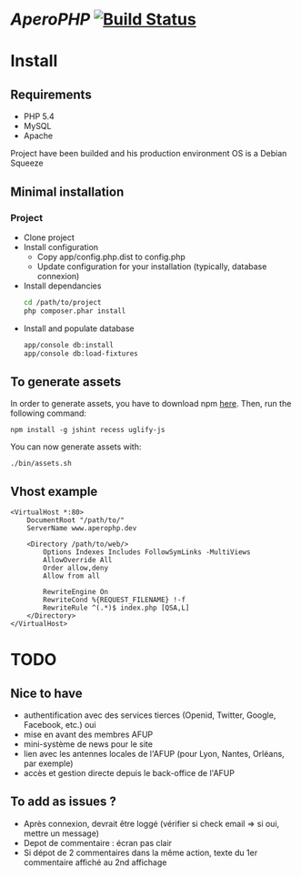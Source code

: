 # *AperoPHP* [![Build Status](https://secure.travis-ci.org/afup/aperophp.png?branch=master)](http://travis-ci.org/afup/aperophp)

# Install

## Requirements

* PHP 5.4
* MySQL
* Apache

Project have been builded and his production environment OS is a Debian Squeeze

## Minimal installation

### Project

* Clone project
* Install configuration
  * Copy app/config.php.dist to config.php
  * Update configuration for your installation (typically, database connexion)
* Install dependancies
    ```bash
    cd /path/to/project
    php composer.phar install
    ```
* Install and populate database
    ```bash
    app/console db:install
    app/console db:load-fixtures
    ```

## To generate assets

In order to generate assets, you have to download npm [here](http://npmjs.org/ "npm official website").
Then, run the following command:

    npm install -g jshint recess uglify-js

You can now generate assets with:

    ./bin/assets.sh

## Vhost example

    <VirtualHost *:80>
        DocumentRoot "/path/to/"
        ServerName www.aperophp.dev

        <Directory /path/to/web/>
            Options Indexes Includes FollowSymLinks -MultiViews
            AllowOverride All
            Order allow,deny
            Allow from all
 
            RewriteEngine On
            RewriteCond %{REQUEST_FILENAME} !-f
            RewriteRule ^(.*)$ index.php [QSA,L]    
        </Directory>
    </VirtualHost>

# TODO

## Nice to have

* authentification avec des services tierces (Openid, Twitter, Google, Facebook, etc.) oui 
* mise en avant des membres AFUP
* mini-système de news pour le site
* lien avec les antennes locales de l'AFUP (pour Lyon, Nantes, Orléans, par exemple)
* accès et gestion directe depuis le back-office de l'AFUP

## To add as issues ?

* Après connexion, devrait être loggé (vérifier si check email => si oui, mettre un message)
* Depot de commentaire : écran pas clair
* Si dépot de 2 commentaires dans la même action, texte du 1er commentaire affiché au 2nd affichage
